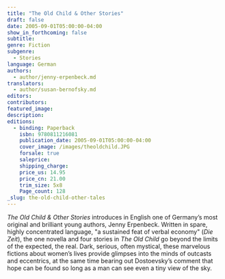 ```yaml
---
title: "The Old Child & Other Stories"
draft: false
date: 2005-09-01T05:00:00-04:00
show_in_forthcoming: false
subtitle:
genre: Fiction
subgenre:
  - Stories
language: German
authors:
  - author/jenny-erpenbeck.md
translators:
  - author/susan-bernofsky.md
editors:
contributors:
featured_image:
description:
editions:
  - binding: Paperback
    isbn: 9780811216081
    publication_date: 2005-09-01T05:00:00-04:00
    cover_image: /images/theoldchild.JPG
    forsale: true
    saleprice:
    shipping_charge:
    price_us: 14.95
    price_cn: 21.00
    trim_size: 5x8
    Page_count: 128
_slug: the-old-child-other-tales
---
```


_The Old Child & Other Stories_ introduces in English one of Germany’s most original and brilliant young authors, Jenny Erpenbeck. Written in spare, highly concentrated language, "a sustained feat of verbal economy" (_Die Zeit_), the one novella and four stories in _The Old Child_ go beyond the limits of the expected, the real. Dark, serious, often mystical, these marvelous fictions about women’s lives provide glimpses into the minds of outcasts and eccentrics, at the same time bearing out Dostoevsky’s comment that hope can be found so long as a man can see even a tiny view of the sky.

